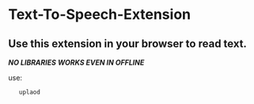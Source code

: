# Text-To-Speech-Extension

## Use this extension in your browser to read text.

***NO LIBRARIES***
***WORKS EVEN IN OFFLINE***

use:

```` bash
   uplaod
````
